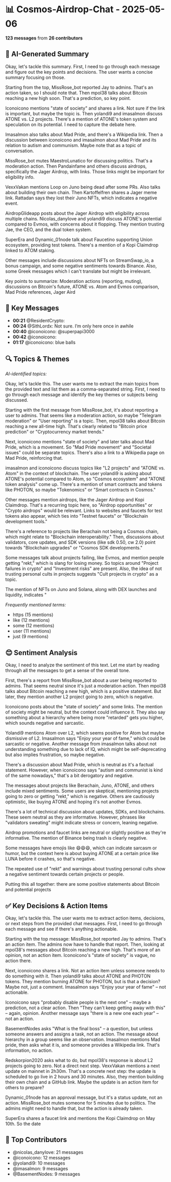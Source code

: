# 📊 Cosmos-Airdrop-Chat - 2025-05-06
**123 messages** from **26 contributors**

## 📝 AI-Generated Summary
<think>
Okay, let's tackle this summary. First, I need to go through each message and figure out the key points and decisions. The user wants a concise summary focusing on those.

Starting from the top, MissRose_bot reported Jay to admins. That's an action taken, so I should note that. Then mpol38 talks about Bitcoin reaching a new high soon. That's a prediction, so key point. 

Iconoicono mentions "state of society" and shares a link. Not sure if the link is important, but maybe the topic is. Then yolandi9 and imasalmon discuss ATONE vs. L2 projects. There's a mention of ATONE's token system and speculation on its potential. I need to capture the debate here.

Imasalmon also talks about Mad Pride, and there's a Wikipedia link. Then a discussion between iconoicono and imasalmon about Mad Pride and its relation to autism and communism. Maybe note that as a topic of conversation.

MissRose_bot mutes MaestroLunatico for discussing politics. That's a moderation action. Then Pandainfame and others discuss airdrops, specifically the Jager Airdrop, with links. Those links might be important for eligibility info.

VexxVakan mentions Loop on Juno being dead after some PRs. Also talks about building their own chain. Then Kartoffelfren shares a Jager meme link. Rattadan says they lost their Juno NFTs, which indicates a negative event.

AirdropGlideapp posts about the Jager Airdrop with eligibility across multiple chains. NicoIas_danyIove and yolandi9 discuss ATONE's potential compared to Evmos, with concerns about it flopping. They mention trusting Jae, the CEO, and the dual token system.

SuperEra and Dynamic_01node talk about Faucetino supporting Union ecosystem, providing test tokens. There's a mention of a Kopi Claimdrop linked to ATOM staking. 

Other messages include discussions about NFTs on StreamSwap_io, a bonus campaign, and some negative sentiments towards Binance. Also, some Greek messages which I can't translate but might be irrelevant.

Key points to summarize: Moderation actions (reporting, muting), discussions on Bitcoin's future, ATONE vs. Atom and Evmos comparison, Mad Pride references, Jager Aird

## 💬 Key Messages
- **00:21** @ResidentCrypto: 
- **00:24** @SithLordx: Not sure. I’m only here once in awhile
- **00:40** @iconoicono: @superpapi3000
- **00:42** @iconoicono: 
- **01:17** @iconoicono: blue balls

## 🔍 Topics & Themes
*AI-identified topics:*
> <think>
Okay, let's tackle this. The user wants me to extract the main topics from the provided text and list them as a comma-separated string. First, I need to go through each message and identify the key themes or subjects being discussed.

Starting with the first message from MissRose_bot, it's about reporting a user to admins. That seems like a moderation action, so maybe "Telegram moderation" or "User reporting" is a topic. Then, mpol38 talks about Bitcoin reaching a new all-time high. That's clearly related to "Bitcoin price prediction" or "Cryptocurrency market trends."

Next, iconoicono mentions "state of society" and later talks about Mad Pride, which is a movement. So "Mad Pride movement" and "Societal issues" could be separate topics. There's also a link to a Wikipedia page on Mad Pride, reinforcing that.

imasalmon and iconoicono discuss topics like "L2 projects" and "ATONE vs. Atom" in the context of blockchain. The user yolandi9 is asking about ATONE's potential compared to Atom, so "Cosmos ecosystem" and "ATONE token analysis" come up. There's a mention of smart contracts and tokens like PHOTON, so maybe "Tokenomics" or "Smart contracts in Cosmos."

Other messages mention airdrops, like the Jager Airdrop and Kopi Claimdrop. That's a recurring topic here, so "Airdrop opportunities" or "Crypto airdrops" would be relevant. Links to websites and faucets for test tokens also appear, which ties into "Testnet faucets" or "Blockchain development tools."

There's a reference to projects like Berachain not being a Cosmos chain, which might relate to "Blockchain interoperability." Then, discussions about validators, core updates, and SDK versions (like sdk 0.50, cw 2.0) point towards "Blockchain upgrades" or "Cosmos SDK developments."

Some messages talk about projects failing, like Evmos, and mention people getting "rekt," which is slang for losing money. So topics around "Project failures in crypto" and "Investment risks" are present. Also, the idea of not trusting personal cults in projects suggests "Cult projects in crypto" as a topic.

The mention of NFTs on Juno and Solana, along with DEX launches and liquidity, indicates "

*Frequently mentioned terms:*
- https (15 mentions)
- like (12 mentions)
- some (12 mentions)
- user (11 mentions)
- just (9 mentions)

## 😊 Sentiment Analysis
<think>
Okay, I need to analyze the sentiment of this text. Let me start by reading through all the messages to get a sense of the overall tone.

First, there's a report from MissRose_bot about a user being reported to admins. That seems neutral since it's just a moderation action. Then mpol38 talks about Bitcoin reaching a new high, which is a positive statement. But later, they mention another L2 project going to zero, which is negative. 

Iconoicono posts about the "state of society" and some links. The mention of society might be neutral, but the context could influence it. They also say something about a hierarchy where being more "retarded" gets you higher, which sounds negative and sarcastic. 

Yolandi9 mentions Atom over L2, which seems positive for Atom but maybe dismissive of L2. Imasalmon says "Enjoy your year of fame," which could be sarcastic or negative. Another message from imasalmon talks about not understanding something due to lack of IQ, which might be self-deprecating but also implies frustration, so maybe negative. 

There's a discussion about Mad Pride, which is neutral as it's a factual statement. However, when iconoicono says "autism and communist is kind of the same nowadays," that's a bit derogatory and negative. 

The messages about projects like Berachain, Juno, ATONE, and others include mixed sentiments. Some users are skeptical, mentioning projects going to zero or getting "rekt," which is negative. Others are cautiously optimistic, like buying ATONE and hoping it's not another Evmos. 

There's a lot of technical discussion about updates, SDKs, and blockchains. These seem neutral as they are informative. However, phrases like "validators sweating" might indicate stress or concern, leaning negative. 

Airdrop promotions and faucet links are neutral or slightly positive as they're informative. The mention of Binance being trash is clearly negative. 

Some messages have emojis like 😄😄😄, which can indicate sarcasm or humor, but the context here is about buying ATONE at a certain price like LUNA before it crashes, so that's negative. 

The repeated use of "rekt" and warnings about trusting personal cults show a negative sentiment towards certain projects or people. 

Putting this all together: there are some positive statements about Bitcoin and potential projects

## ✅ Key Decisions & Action Items
<think>
Okay, let's tackle this. The user wants me to extract action items, decisions, or next steps from the provided chat messages. First, I need to go through each message and see if there's anything actionable.

Starting with the top message: MissRose_bot reported Jay to admins. That's an action item. The admins now have to handle that report. Then, looking at mpol38's messages about Bitcoin reaching a new high. That's more of an opinion, not an action item. Iconoicono's "state of society" is vague, no action there.

Next, iconoicono shares a link. Not an action item unless someone needs to do something with it. Then yolandi9 talks about ATONE and PHOTON tokens. They mention burning ATONE for PHOTON, but is that a decision? Maybe not, just a comment. Imasalmon says "Enjoy your year of fame" – not actionable.

Iconoicono says "probably disable people is the next one" – maybe a prediction, not a clear action. Then "They can't keep getting away with this" – again, opinion. Another message says "there is a new one each year" – not an action.

BasementNodes asks "What is the final boss" – a question, but unless someone answers and assigns a task, not an action. The message about hierarchy in a group seems like an observation. Imasalmon mentions Mad pride, then asks what it is, and someone provides a Wikipedia link. That's information, no action.

Redskorpion2020 asks what to do, but mpol38's response is about L2 projects going to zero. Not a direct next step. VexxVakan mentions a next update on mainnet in 2h30m. That's a concrete next step: the update is scheduled to go live in 2 hours and 30 minutes. Also, they mention building their own chain and a GitHub link. Maybe the update is an action item for others to prepare?

Dynamic_01node has an approval message, but it's a status update, not an action. MissRose_bot mutes someone for 5 minutes due to politics. The admins might need to handle that, but the action is already taken. 

SuperEra shares a faucet link and mentions the Kopi Claimdrop on May 10th. So the date

## 👥 Top Contributors
- @nicoIas_danyIove: 21 messages
- @iconoicono: 12 messages
- @yolandi9: 10 messages
- @imasalmon: 9 messages
- @BasementNodes: 9 messages